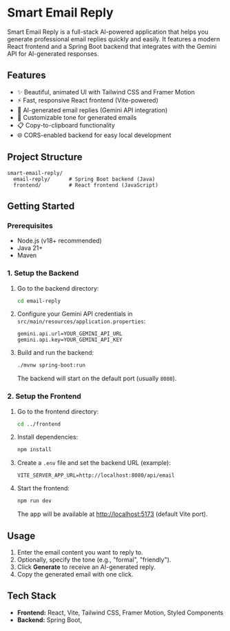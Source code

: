 # Smart Email Reply

Smart Email Reply is a full-stack AI-powered application that helps you generate professional email replies quickly and easily. It features a modern React frontend and a Spring Boot backend that integrates with the Gemini API for AI-generated responses.

## Features

- ✨ Beautiful, animated UI with Tailwind CSS and Framer Motion
- ⚡ Fast, responsive React frontend (Vite-powered)
- 🤖 AI-generated email replies (Gemini API integration)
- 🎨 Customizable tone for generated emails
- 📋 Copy-to-clipboard functionality
- 🌐 CORS-enabled backend for easy local development

## Project Structure

```
smart-email-reply/
  email-reply/      # Spring Boot backend (Java)
  frontend/         # React frontend (JavaScript)
```

## Getting Started

### Prerequisites

- Node.js (v18+ recommended)
- Java 21+
- Maven

### 1. Setup the Backend

1. Go to the backend directory:

   ```sh
   cd email-reply
   ```

2. Configure your Gemini API credentials in `src/main/resources/application.properties`:

   ```
   gemini.api.url=YOUR_GEMINI_API_URL
   gemini.api.key=YOUR_GEMINI_API_KEY
   ```

3. Build and run the backend:

   ```sh
   ./mvnw spring-boot:run
   ```

   The backend will start on the default port (usually `8080`).

### 2. Setup the Frontend

1. Go to the frontend directory:

   ```sh
   cd ../frontend
   ```

2. Install dependencies:

   ```sh
   npm install
   ```

3. Create a `.env` file and set the backend URL (example):

   ```
   VITE_SERVER_APP_URL=http://localhost:8080/api/email
   ```

4. Start the frontend:

   ```sh
   npm run dev
   ```

   The app will be available at [http://localhost:5173](http://localhost:5173) (default Vite port).

## Usage

1. Enter the email content you want to reply to.
2. Optionally, specify the tone (e.g., "formal", "friendly").
3. Click **Generate** to receive an AI-generated reply.
4. Copy the generated email with one click.

## Tech Stack

- **Frontend:** React, Vite, Tailwind CSS, Framer Motion, Styled Components
- **Backend:** Spring Boot,